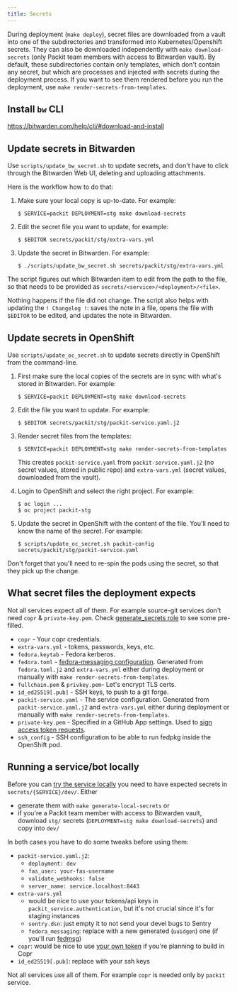```yaml
---
title: Secrets
---
```


During deployment (`make deploy`), secret files are downloaded from a vault
into one of the subdirectories and transformed into Kubernetes/Openshift secrets.
They can also be downloaded independently with `make download-secrets`
(only Packit team members with access to Bitwarden vault).
By default, these subdirectories contain only templates, which don't contain any secret,
but which are processes and injected with secrets during the deployment process.
If you want to see them rendered before you run the deployment,
use `make render-secrets-from-templates`.

## Install `bw` CLI

https://bitwarden.com/help/cli/#download-and-install

## Update secrets in Bitwarden

Use `scripts/update_bw_secret.sh` to update secrets, and don't have to click
through the Bitwarden Web UI, deleting and uploading attachments.

Here is the workflow how to do that:

1. Make sure your local copy is up-to-date. For example:

   ```
   $ SERVICE=packit DEPLOYMENT=stg make download-secrets
   ```

2. Edit the secret file you want to update, for example:

   ```
   $ $EDITOR secrets/packit/stg/extra-vars.yml
   ```

3. Update the secret in Bitwarden. For example:

   ```
   $ ./scripts/update_bw_secret.sh secrets/packit/stg/extra-vars.yml
   ```

The script figures out which Bitwarden item to edit from the path to the file,
so that needs to be provided as `secrets/<service>/<deployment>/<file>`.

Nothing happens if the file did not change. The script also helps with
updating the `! Changelog !`: saves the note in a file, opens the file with
`$EDITOR` to be edited, and updates the note in Bitwarden.

## Update secrets in OpenShift

Use `scripts/update_oc_secret.sh` to update secrets directly in OpenShift from
the command-line.

1. First make sure the local copies of the secrets are in sync
   with what's stored in Bitwarden. For example:

   ```
   $ SERVICE=packit DEPLOYMENT=stg make download-secrets
   ```

2. Edit the file you want to update. For example:

   ```
   $ $EDITOR secrets/packit/stg/packit-service.yaml.j2
   ```

3. Render secret files from the templates:

   ```
   $ SERVICE=packit DEPLOYMENT=stg make render-secrets-from-templates
   ```

   This creates `packit-service.yaml` from `packit-service.yaml.j2`
   (no secret values, stored in public repo) and `extra-vars.yml`
   (secret values, downloaded from the vault).

4. Login to OpenShift and select the right project. For example:

   ```
   $ oc login ...
   $ oc project packit-stg
   ```

5. Update the secret in OpenShift with the content of the file. You'll need to
   know the name of the secret. For example:

   ```
   $ scripts/update_oc_secret.sh packit-config secrets/packit/stg/packit-service.yaml
   ```

Don't forget that you'll need to re-spin the pods using the secret, so that
they pick up the change.

## What secret files the deployment expects

Not all services expect all of them. For example source-git services don't need `copr` & `private-key.pem`.
Check [generate_secrets role](https://github.com/packit/deployment/tree/main/playbooks/roles/generate_secrets/files) to see some pre-filled.

- `copr` - Your copr credentials.
- `extra-vars.yml` - tokens, passwords, keys, etc.
- `fedora.keytab` - Fedora kerberos.
- `fedora.toml` - [fedora-messaging configuration](https://fedora-messaging.readthedocs.io/en/stable/configuration.html). Generated from `fedora.toml.j2` and `extra-vars.yml` either during deployment or manually with `make render-secrets-from-templates`.
- `fullchain.pem` & `privkey.pem`- Let's encrypt TLS certs.
- `id_ed25519[.pub]` - SSH keys, to push to a git forge.
- `packit-service.yaml` - The service configuration. Generated from `packit-service.yaml.j2` and `extra-vars.yml` either during deployment or manually with `make render-secrets-from-templates`.
- `private-key.pem` - Specified in a GitHub App settings. Used to [sign access token requests](https://developer.github.com/apps/building-github-apps/authenticating-with-github-apps/#authenticating-as-a-github-app).
- `ssh_config` - SSH configuration to be able to run fedpkg inside the OpenShift pod.

## Running a service/bot locally

Before you can [try the service locally](testing-changes)
you need to have expected secrets in `secrets/{SERVICE}/dev/`. Either

- generate them with `make generate-local-secrets` or
- if you're a Packit team member with access to Bitwarden vault, download `stg/` secrets (`DEPLOYMENT=stg make download-secrets`) and copy into `dev/`

In both cases you have to do some tweaks before using them:

- `packit-service.yaml.j2`:
  - `deployment: dev`
  - `fas_user: your-fas-username`
  - `validate_webhooks: false`
  - `server_name: service.localhost:8443`
- `extra-vars.yml`
  - would be nice to use your tokens/api keys in `packit_service.authentication`, but it's not crucial since it's for staging instances
  - `sentry.dsn`: just empty it to not send your devel bugs to Sentry
  - `fedora_messaging`: replace with a new generated (`uuidgen`) one (if you'll run [fedmsg](https://github.com/packit/packit-service-fedmsg))
- `copr`: would be nice to use [your own token](https://copr.fedorainfracloud.org/api/) if you're planning to build in Copr
- `id_ed25519[.pub]`: replace with your ssh keys

Not all services use all of them. For example `copr` is needed only by `packit` service.

